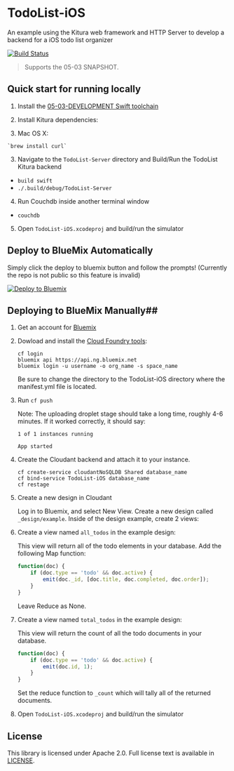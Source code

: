 # TodoList-iOS

An example using the Kitura web framework and HTTP Server to develop a backend for a iOS todo list organizer

[![Build Status](https://travis-ci.org/IBM-Swift/Kitura-TodoList.svg?branch=master)](https://travis-ci.org/IBM-Swift/todolist-ios)

> Supports the 05-03 SNAPSHOT.

## Quick start for running locally

1. Install the [05-03-DEVELOPMENT Swift toolchain](https://swift.org/download/)

2. Install Kitura dependencies:

  1. Mac OS X:

    `brew install curl`

3. Navigate to the `TodoList-Server` directory and Build/Run the TodoList Kitura backend
  - `build swift`
  - `./.build/debug/TodoList-Server`

4. Run Couchdb inside another terminal window
  - `couchdb`

5. Open `TodoList-iOS.xcodeproj` and build/run the simulator

## Deploy to BlueMix Automatically ##
Simply click the deploy to bluemix button and follow the prompts! (Currently the repo is not public so this feature is invalid)

[![Deploy to Bluemix](https://bluemix.net/deploy/button.png)](https://bluemix.net/deploy?repository=https://github.com/IBM-Swift/todolist-ios.git)

## Deploying to BlueMix Manually##

1. Get an account for [Bluemix](https://new-console.ng.bluemix.net/?direct=classic)

2. Dowload and install the [Cloud Foundry tools](https://new-console.ng.bluemix.net/docs/starters/install_cli.html):

    ```
    cf login
    bluemix api https://api.ng.bluemix.net
    bluemix login -u username -o org_name -s space_name
    ```

    Be sure to change the directory to the TodoList-iOS directory where the manifest.yml file is located.

3. Run `cf push`

    Note: The uploading droplet stage should take a long time, roughly 4-6 minutes. If it worked correctly, it should say:

    ```
    1 of 1 instances running

    App started
    ```

4. Create the Cloudant backend and attach it to your instance.

    ```
    cf create-service cloudantNoSQLDB Shared database_name
    cf bind-service TodoList-iOS database_name
    cf restage
    ```

5. Create a new design in Cloudant

    Log in to Bluemix, and select New View. Create a new design called `_design/example`. Inside of the design example, create 2 views:

6. Create a view named `all_todos` in the example design:

    This view will return all of the todo elements in your database. Add the following Map function:

    ```javascript
    function(doc) {
        if (doc.type == 'todo' && doc.active) {
            emit(doc._id, [doc.title, doc.completed, doc.order]);
        }
    }
    ```

    Leave Reduce as None.

7. Create a view named `total_todos` in the example design:

    This view will return the count of all the todo documents in your database.

    ```javascript
    function(doc) {
        if (doc.type == 'todo' && doc.active) {
            emit(doc.id, 1);
        }
    }
    ```

    Set the reduce function to `_count` which will tally all of the returned documents.

8. Open `TodoList-iOS.xcodeproj` and build/run the simulator

## License

This library is licensed under Apache 2.0. Full license text is available in [LICENSE](LICENSE).
